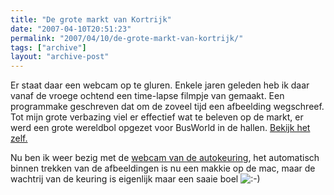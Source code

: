 ```yaml
---
title: "De grote markt van Kortrijk"
date: "2007-04-10T20:51:23"
permalink: "2007/04/10/de-grote-markt-van-kortrijk/"
tags: ["archive"]
layout: "archive-post"
---
```

Er staat daar een webcam op te gluren. Enkele jaren geleden heb ik daar vanaf de vroege ochtend een time-lapse filmpje van gemaakt. Een programmake geschreven dat om de zoveel tijd een afbeelding wegschreef. Tot mijn grote verbazing viel er effectief wat te beleven op de markt, er werd een grote wereldbol opgezet voor BusWorld in de hallen. [Bekijk het zelf.](http://www.youtube.com/watch?v=DbjqP6lHCzs "http://www.youtube.com/watch?v=DbjqP6lHCzs")

Nu ben ik weer bezig met de [webcam van de autokeuring](http://www.km.be/webcam/webcam_harelbeke/webcam.jpg "http://www.km.be/webcam/webcam_harelbeke/webcam.jpg"), het automatisch binnen trekken van de afbeeldingen is nu een makkie op de mac, maar de wachtrij van de keuring is eigenlijk maar een saaie boel ![:-)](http://www.donebysimon.be/blog/wp-includes/images/smilies/icon_smile.gif)

